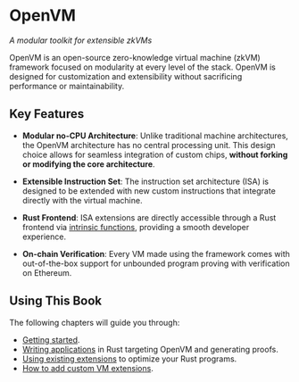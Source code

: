 # OpenVM

_A modular toolkit for extensible zkVMs_

OpenVM is an open-source zero-knowledge virtual machine (zkVM) framework focused on modularity at every level of the stack. OpenVM is designed for customization and extensibility without sacrificing performance or maintainability.

## Key Features

- **Modular no-CPU Architecture**: Unlike traditional machine architectures, the OpenVM architecture has no central processing unit. This design choice allows for seamless integration of custom chips, **without forking or modifying the core architecture**.

- **Extensible Instruction Set**: The instruction set architecture (ISA) is designed to be extended with new custom instructions that integrate directly with the virtual machine.

- **Rust Frontend**: ISA extensions are directly accessible through a Rust frontend via [intrinsic functions](https://en.wikipedia.org/wiki/Intrinsic_function), providing a smooth developer experience.

- **On-chain Verification**: Every VM made using the framework comes with out-of-the-box support for unbounded program proving with verification on Ethereum.

## Using This Book

The following chapters will guide you through:

- [Getting started](./getting-started/install.md).
- [Writing applications](./writing-apps/overview.md) in Rust targeting OpenVM and generating proofs.
- [Using existing extensions](./custom-extensions/overview.md) to optimize your Rust programs.
- [How to add custom VM extensions](./new-extension/howto.md).
